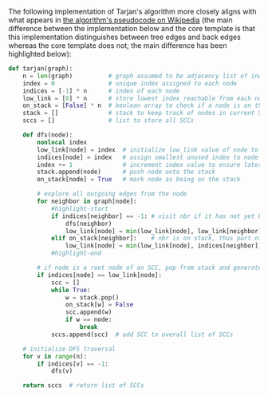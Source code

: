 The following implementation of Tarjan's algorithm more closely aligns with what appears in [the algorithm's pseudocode on Wikipedia](https://en.wikipedia.org/wiki/Tarjan%27s_strongly_connected_components_algorithm#The_algorithm_in_pseudocode) (the main difference between the implementation below and the core template is that this implementation distinguishes between tree edges and back edges whereas the core template does not; the main difference has been highlighted below):

```python
def tarjan(graph):
    n = len(graph)          # graph assumed to be adjacency list of index arrays
    index = 0               # unique index assigned to each node
    indices = [-1] * n      # index of each node
    low_link = [0] * n      # store lowest index reachable from each node
    on_stack = [False] * n  # boolean array to check if a node is on the stack
    stack = []              # stack to keep track of nodes in current SCC
    sccs = []               # list to store all SCCs

    def dfs(node):
        nonlocal index
        low_link[node] = index  # initialize low_link value of node to be its own index
        indices[node] = index   # assign smallest unused index to node
        index += 1              # increment index value to ensure later nodes have higher index values
        stack.append(node)      # push node onto the stack
        on_stack[node] = True   # mark node as being on the stack

        # explore all outgoing edges from the node
        for neighbor in graph[node]:
            #highlight-start
            if indices[neighbor] == -1: # visit nbr if it has not yet been visited (tree edge)
                dfs(neighbor)
                low_link[node] = min(low_link[node], low_link[neighbor])
            elif on_stack[neighbor]:    # nbr is on stack, thus part of current SCC (back edge)
                low_link[node] = min(low_link[node], indices[neighbor])
            #highlight-end

        # if node is a root node of an SCC, pop from stack and generate SCC
        if indices[node] == low_link[node]:
            scc = []
            while True:
                w = stack.pop()
                on_stack[w] = False
                scc.append(w)
                if w == node:
                    break
            sccs.append(scc)  # add SCC to overall list of SCCs

    # initialize DFS traversal
    for v in range(n):
        if indices[v] == -1:
            dfs(v)

    return sccs  # return list of SCCs
```